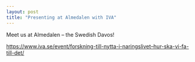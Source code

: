 ```yaml
---
layout: post
title: "Presenting at Almedalen with IVA"
---
```


Meet us at Almedalen – the Swedish Davos!

https://www.iva.se/event/forskning-till-nytta-i-naringslivet–hur-ska-vi-fa-till-det/
